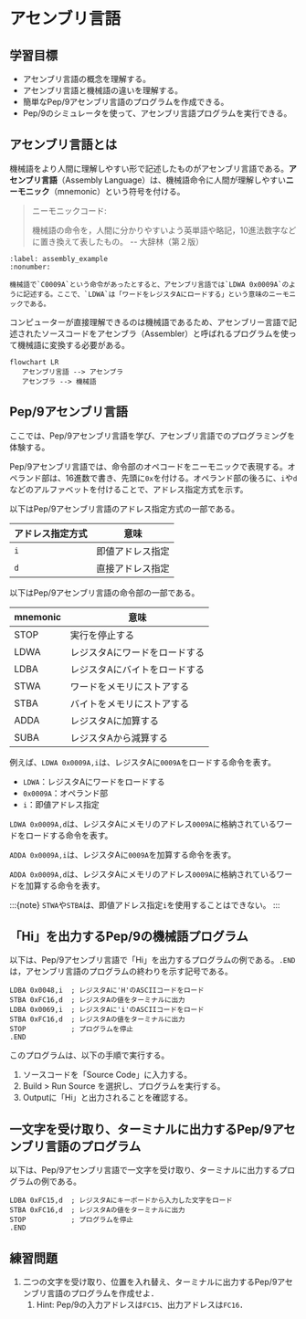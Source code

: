 # アセンブリ言語

## 学習目標

- アセンブリ言語の概念を理解する。
- アセンブリ言語と機械語の違いを理解する。
- 簡単なPep/9アセンブリ言語のプログラムを作成できる。
- Pep/9のシミュレータを使って、アセンブリ言語プログラムを実行できる。

## アセンブリ言語とは

機械語をより人間に理解しやすい形で記述したものがアセンブリ言語である。**アセンブリ言語**（Assembly Language）は、機械語命令に人間が理解しやすい**ニーモニック**（mnemonic）という符号を付ける。

> ニーモニックコード:
> 
> 機械語の命令を，人間に分かりやすいよう英単語や略記，10進法数字などに置き換えて表したもの。
> -- 大辞林（第２版）

````{prf:example}
:label: assembly_example
:nonumber:

機械語で`C0009A`という命令があったとすると、アセンブリ言語では`LDWA 0x0009A`のように記述する。ここで、`LDWA`は「ワードをレジスタAにロードする」という意味のニーモニックである。
````

コンピューターが直接理解できるのは機械語であるため、アセンブリー言語で記述されたソースコードをアセンブラ（Assembler）と呼ばれるプログラムを使って機械語に変換する必要がある。

```{mermaid}
flowchart LR
   アセンブリ言語 --> アセンブラ
   アセンブラ --> 機械語
```

## Pep/9アセンブリ言語

ここでは、Pep/9アセンブリ言語を学び、アセンブリ言語でのプログラミングを体験する。

Pep/9アセンブリ言語では、命令部のオペコードをニーモニックで表現する。オペランド部は、16進数で書き、先頭に`0x`を付ける。オペランド部の後ろに、`i`や`d`などのアルファベットを付けることで、アドレス指定方式を示す。

以下はPep/9アセンブリ言語のアドレス指定方式の一部である。

| アドレス指定方式 | 意味             |
| ---------------- | ---------------- |
| `i`              | 即値アドレス指定 |
| `d`              | 直接アドレス指定 |

以下はPep/9アセンブリ言語の命令部の一部である。

| mnemonic | 意味                          |
| -------- | ----------------------------- |
| STOP     | 実行を停止する                |
| LDWA     | レジスタAにワードをロードする |
| LDBA     | レジスタAにバイトをロードする |
| STWA     | ワードをメモリにストアする    |
| STBA     | バイトをメモリにストアする    |
| ADDA     | レジスタAに加算する           |
| SUBA     | レジスタAから減算する         |

例えば、`LDWA 0x0009A,i`は、レジスタAに`0009A`をロードする命令を表す。

- `LDWA`：レジスタAにワードをロードする
- `0x0009A`：オペランド部
- `i`：即値アドレス指定

`LDWA 0x0009A,d`は、レジスタAにメモリのアドレス`0009A`に格納されているワードをロードする命令を表す。

`ADDA 0x0009A,i`は、レジスタAに`0009A`を加算する命令を表す。

`ADDA 0x0009A,d`は、レジスタAにメモリのアドレス`0009A`に格納されているワードを加算する命令を表す。

:::{note}
`STWA`や`STBA`は、即値アドレス指定`i`を使用することはできない。
:::

## 「Hi」を出力するPep/9の機械語プログラム

以下は、Pep/9アセンブリ言語で「Hi」を出力するプログラムの例である。`.END`は，アセンブリ言語のプログラムの終わりを示す記号である。

```assembly
LDBA 0x0048,i  ; レジスタAに'H'のASCIIコードをロード
STBA 0xFC16,d  ; レジスタAの値をターミナルに出力
LDBA 0x0069,i  ; レジスタAに'i'のASCIIコードをロード
STBA 0xFC16,d  ; レジスタAの値をターミナルに出力
STOP           ; プログラムを停止
.END
```

このプログラムは、以下の手順で実行する。

1. ソースコードを「Source Code」に入力する。
2. Build > Run Source を選択し、プログラムを実行する。
3. Outputに「Hi」と出力されることを確認する。

## 一文字を受け取り、ターミナルに出力するPep/9アセンブリ言語のプログラム

以下は、Pep/9アセンブリ言語で一文字を受け取り、ターミナルに出力するプログラムの例である。

```assembly
LDBA 0xFC15,d  ; レジスタAにキーボードから入力した文字をロード
STBA 0xFC16,d  ; レジスタAの値をターミナルに出力
STOP           ; プログラムを停止
.END
```

## 練習問題

1. 二つの文字を受け取り、位置を入れ替え、ターミナルに出力するPep/9アセンブリ言語のプログラムを作成せよ．
   1. Hint: Pep/9の入力アドレスは`FC15`、出力アドレスは`FC16`．

<!-- ## 解答例

```assembly
LDBA 0xFC15,d  ; レジスタAにキーボードから入力した1文字をロード
STBA 0x0001,d  ; レジスタAの値をメモリに保存
LDBA 0xFC15,d  ; レジスタAにキーボードから入力した2文字目をロード
STBA 0xFC16,d  ;レジスタAの値をターミナルに出力
LDBA 0x0001,d  ; メモリから1文字目をロード
STBA 0xFC16,d  ; レジスタAの値をターミナルに出力
STOP           ; プログラムを停止
.END
``` -->

